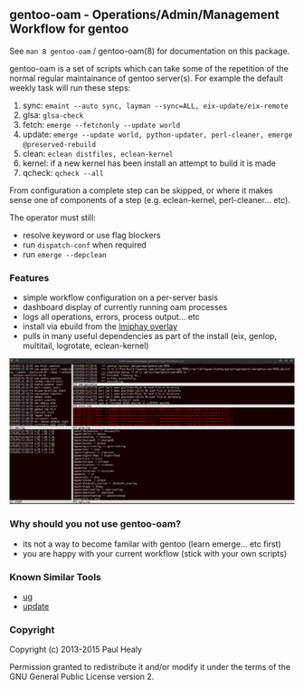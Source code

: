 ## gentoo-oam - Operations/Admin/Management Workflow for gentoo

See `man 8 gentoo-oam` / gentoo-oam(8) for documentation on this package.

gentoo-oam is a set of scripts which can take some of the repetition of
the normal regular maintainance of gentoo server(s). For example the default
weekly task will run these steps:

1. sync: `emaint --auto sync, layman --sync=ALL, eix-update/eix-remote`
2. glsa: `glsa-check`
3. fetch: `emerge --fetchonly --update world`
4. update: `emerge --update world, python-updater, perl-cleaner, emerge @preserved-rebuild`
5. clean: `eclean distfiles, eclean-kernel`
6. kernel: if a new kernel has been install an attempt to build it is made
7. qcheck: `qcheck --all`

From configuration a complete step can be skipped,
or where it makes sense one of components of a step
(e.g. eclean-kernel, perl-cleaner... etc).

The operator must still:

+ resolve keyword or use flag blockers
+ run `dispatch-conf` when required
+ run `emerge --depclean`

### Features

* simple workflow configuration on a per-server basis
* dashboard display of currently running oam processes
* logs all operations, errors, process output... etc
* install via ebuild from the [lmiphay overlay](https://gitweb.gentoo.org/user/lmiphay.git/about/)
* pulls in many useful dependencies as part of the install (eix, genlop, multitail, logrotate, eclean-kernel)

![oam-watch](screenshots/oam-watch.png?raw=true "oam-watch sample")

### Why should you not use gentoo-oam?

* its not a way to become familar with gentoo (learn emerge... etc first)
* you are happy with your current workflow (stick with your own scripts)

### Known Similar Tools

* [ug](https://github.com/sidusnare/ug)
* [update](http://weaver.gentooexperimental.org/update.html)

### Copyright

Copyright (c) 2013-2015 Paul Healy

Permission granted to redistribute it and/or modify it under the terms of the
GNU General Public License version 2.
